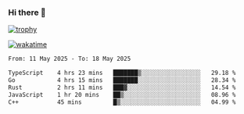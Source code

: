 ### Hi there 👋

[![trophy](https://github-profile-trophy.vercel.app/?username=cxnky&theme=dracula)](https://github.com/ryo-ma/github-profile-trophy)

[![wakatime](https://wakatime.com/badge/user/1c39c599-5497-41b9-a5be-2c4676e7fd23.svg)](https://wakatime.com/@1c39c599-5497-41b9-a5be-2c4676e7fd23)
<!--START_SECTION:waka-->

```txt
From: 11 May 2025 - To: 18 May 2025

TypeScript    4 hrs 23 mins   ███████▒░░░░░░░░░░░░░░░░░   29.18 %
Go            4 hrs 15 mins   ███████░░░░░░░░░░░░░░░░░░   28.34 %
Rust          2 hrs 11 mins   ███▓░░░░░░░░░░░░░░░░░░░░░   14.54 %
JavaScript    1 hr 20 mins    ██▒░░░░░░░░░░░░░░░░░░░░░░   08.96 %
C++           45 mins         █▒░░░░░░░░░░░░░░░░░░░░░░░   04.99 %
```

<!--END_SECTION:waka-->
